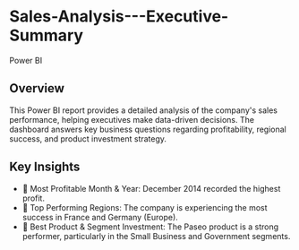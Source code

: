# Sales-Analysis---Executive-Summary
Power BI
## Overview
This Power BI report provides a detailed analysis of the company's sales performance, helping executives make data-driven decisions. The dashboard answers key business questions regarding profitability, regional success, and product investment strategy.

## Key Insights
- 📌 Most Profitable Month & Year: December 2014 recorded the highest profit.
- 📌 Top Performing Regions: The company is experiencing the most success in France and Germany (Europe).
- 📌 Best Product & Segment Investment: The Paseo product is a strong performer, particularly in the Small Business and Government segments.
